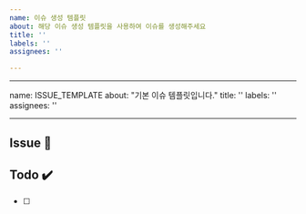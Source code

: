 ```yaml
---
name: 이슈 생성 템플릿
about: 해당 이슈 생성 템플릿을 사용하여 이슈를 생성해주세요
title: ''
labels: ''
assignees: ''

---
```


---
name: ISSUE_TEMPLATE
about: "기본 이슈 템플릿입니다."
title: ''
labels: ''
assignees: ''

---

## Issue 📌

## Todo ✔️
- [ ]
